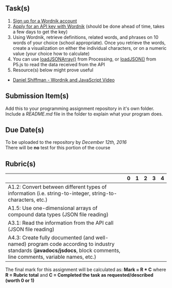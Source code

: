 ## Task(s)
1. [Sign up for a Wordnik account](https://www.wordnik.com/signup)
2. [Apply for an API key with Wordnik](http://developer.wordnik.com/) (should be done ahead of time, takes a few days to get the key)
3. Using Wordnik, retrieve definitions, related words, and phrases on 10 words of your choice (school appropriate).  Once you retrieve the words, create a visualization on either the individual characters, or on a numeric value (your choice how to calculate)
4. You can use  [loadJSONArray()](https://processing.org/reference/loadJSONArray_.html) from Processing, or [loadJSON()](https://p5js.org/reference/#/p5/loadJSON) from P5.js to read the data received from the API
5. Resource(s) below might prove useful  
  - [Daniel Shiffman - Wordnik and JavaScript Video](https://www.youtube.com/watch?v=YsgdUaOrFnQ)

## Submission Item(s)
Add this to your programming assignment repository in it's own folder.  
Include a _README.md_ file in the folder to explain what your program does.

## Due Date(s)

To be uploaded to the repository by _December 12th, 2016_  
There will be **no** test for this portion of the course

## Rubric(s)

|                                          | 0    | 1    | 2    | 3    | 4    |
| ---------------------------------------- | ---- | ---- | ---- | ---- | ---- |
| A1.2: Convert between different types of information (i.e. string-to-integer, string-to-characters, etc.)                                   |      |      |      |      |      |
| A1.5: Use one-dimensional arrays of compound data types (JSON file reading) |      |      |      |      |      |
| A3.1: Read the information from the API call (JSON file reading) |      |      |      |      |      |
| A4.3: Create fully documented (and well-named) program code according to industry standards (**javadocs/jsdocs**, block comments, line comments, variable names, etc.) |      |      |      |      |      |

The final mark for this assignment will be calculated as: __Mark = R * C__ where **R = Rubric total** and **C = Completed the task as requested/described (worth 0 or 1)**
